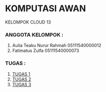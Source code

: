 # KOMPUTASI AWAN
KELOMPOK CLOUD 13

### ANGGOTA KELOMPOK :
1. Aulia Teaku Nurur Rahmah	05111540000012
1. Fatimatus Zulfa		      05111540000073

### TUGAS :
1. [TUGAS 1](/TUGAS_1)
1. [TUGAS 2](/TUGAS_2)
1. [TUGAS 3](/TUGAS_3)
